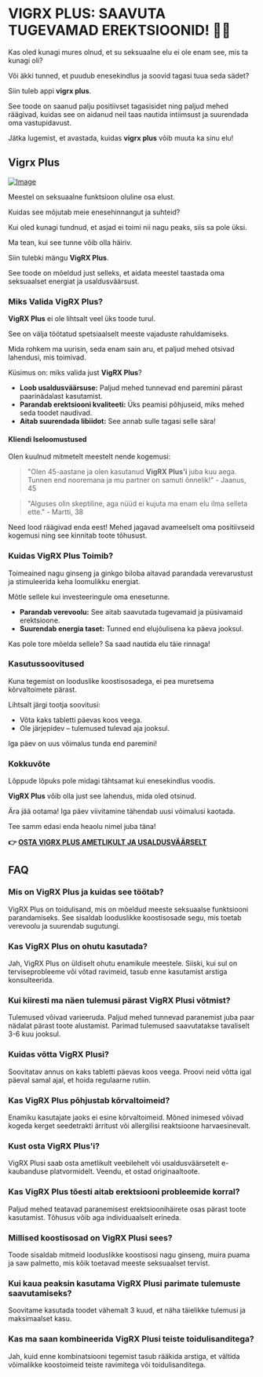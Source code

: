 # VIGRX PLUS: SAAVUTA TUGEVAMAD EREKTSIOONID! 💪✨

Kas oled kunagi mures olnud, et su seksuaalne elu ei ole enam see, mis ta kunagi oli? 

Või äkki tunned, et puudub enesekindlus ja soovid tagasi tuua seda sädet? 

Siin tuleb appi **vigrx plus**. 

See toode on saanud palju positiivset tagasisidet ning paljud mehed räägivad, kuidas see on aidanud neil taas nautida intiimsust ja suurendada oma vastupidavust. 

Jätka lugemist, et avastada, kuidas **vigrx plus** võib muuta ka sinu elu!

## Vigrx Plus

[![Image](https://www2.sellhealth.com/63/vigrxplus_box_facingright_md.jpg)](https://gchaffi.com/wMc4NdEG)

Meestel on seksuaalne funktsioon oluline osa elust. 

Kuidas see mõjutab meie enesehinnangut ja suhteid? 

Kui oled kunagi tundnud, et asjad ei toimi nii nagu peaks, siis sa pole üksi.

Ma tean, kui see tunne võib olla häiriv. 

Siin tulebki mängu **VigRX Plus**. 

See toode on mõeldud just selleks, et aidata meestel taastada oma seksuaalset energiat ja usaldusväärsust.

### Miks Valida VigRX Plus?

**VigRX Plus** ei ole lihtsalt veel üks toode turul. 

See on välja töötatud spetsiaalselt meeste vajaduste rahuldamiseks. 

Mida rohkem ma uurisin, seda enam sain aru, et paljud mehed otsivad lahendusi, mis toimivad.

Küsimus on: miks valida just **VigRX Plus**?

- **Loob usaldusväärsuse:** Paljud mehed tunnevad end paremini pärast paarinädalast kasutamist.
- **Parandab erektsiooni kvaliteeti:** Üks peamisi põhjuseid, miks mehed seda toodet naudivad.
- **Aitab suurendada libiidot:** See annab sulle tagasi selle sära!

#### Kliendi Iseloomustused

Olen kuulnud mitmetelt meestelt nende kogemusi:

> "Olen 45-aastane ja olen kasutanud **VigRX Plus'i** juba kuu aega. Tunnen end nooremana ja mu partner on samuti õnnelik!" - Jaanus, 45

> "Alguses olin skeptiline, aga nüüd ei kujuta ma enam elu ilma selleta ette." - Martti, 38

Need lood räägivad enda eest! Mehed jagavad avameelselt oma positiivseid kogemusi ning see kinnitab toote tõhusust.

### Kuidas VigRX Plus Toimib?

Toimeained nagu ginseng ja ginkgo biloba aitavad parandada verevarustust ja stimuleerida keha loomulikku energiat.

Mõtle sellele kui investeeringule oma enesetunne.

- **Parandab verevoolu:** See aitab saavutada tugevamaid ja püsivamaid erektsioone.
- **Suurendab energia taset:** Tunned end elujõulisena ka päeva jooksul.
  
Kas pole tore mõelda sellele? Sa saad nautida elu täie rinnaga!

### Kasutussoovitused

Kuna tegemist on looduslike koostisosadega, ei pea muretsema kõrvaltoimete pärast. 

Lihtsalt järgi tootja soovitusi:

- Võta kaks tabletti päevas koos veega.
- Ole järjepidev – tulemused tulevad aja jooksul.

Iga päev on uus võimalus tunda end paremini!

### Kokkuvõte

Lõppude lõpuks pole midagi tähtsamat kui enesekindlus voodis. 

**VigRX Plus** võib olla just see lahendus, mida oled otsinud.

Ära jää ootama! Iga päev viivitamine tähendab uusi võimalusi kaotada. 

Tee samm edasi enda heaolu nimel juba täna!



**👉 [OSTA VIGRX PLUS AMETLIKULT JA USALDUSVÄÄRSELT](https://gchaffi.com/wMc4NdEG)**

## FAQ

### Mis on VigRX Plus ja kuidas see töötab?
VigRX Plus on toidulisand, mis on mõeldud meeste seksuaalse funktsiooni parandamiseks. See sisaldab looduslikke koostisosade segu, mis toetab verevoolu ja suurendab sugutungi.

### Kas VigRX Plus on ohutu kasutada?
Jah, VigRX Plus on üldiselt ohutu enamikule meestele. Siiski, kui sul on terviseprobleeme või võtad ravimeid, tasub enne kasutamist arstiga konsulteerida.

### Kui kiiresti ma näen tulemusi pärast VigRX Plusi võtmist?
Tulemused võivad varieeruda. Paljud mehed tunnevad paranemist juba paar nädalat pärast toote alustamist. Parimad tulemused saavutatakse tavaliselt 3-6 kuu jooksul.

### Kuidas võtta VigRX Plusi?
Soovitatav annus on kaks tabletti päevas koos veega. Proovi neid võtta igal päeval samal ajal, et hoida regulaarne rutiin.

### Kas VigRX Plus põhjustab kõrvaltoimeid?
Enamiku kasutajate jaoks ei esine kõrvaltoimeid. Mõned inimesed võivad kogeda kerget seedetrakti ärritust või allergilisi reaktsioone harvaesinevalt.

### Kust osta VigRX Plus'i?
VigRX Plusi saab osta ametlikult veebilehelt või usaldusväärsetelt e-kaubanduse platvormidelt. Veendu, et ostad originaaltoote.

### Kas VigRX Plus tõesti aitab erektsiooni probleemide korral?
Paljud mehed teatavad paranemisest erektsioonihäirete osas pärast toote kasutamist. Tõhusus võib aga individuaalselt erineda.

### Millised koostisosad on VigRX Plusi sees?
Toode sisaldab mitmeid looduslikke koostisosi nagu ginseng, muira puama ja saw palmetto, mis kõik toetavad meeste seksuaalset tervist.

### Kui kaua peaksin kasutama VigRX Plusi parimate tulemuste saavutamiseks?
Soovitame kasutada toodet vähemalt 3 kuud, et näha täielikke tulemusi ja maksimaalset kasu.

### Kas ma saan kombineerida VigRX Plusi teiste toidulisanditega?
Jah, kuid enne kombinatsiooni tegemist tasub rääkida arstiga, et vältida võimalikke koostoimeid teiste ravimitega või toidulisanditega.